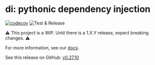 # di: pythonic dependency injection

[![codecov](https://codecov.io/gh/adriangb/di/branch/main/graph/badge.svg?token=A0FXC8B93Y)](https://codecov.io/gh/adriangb/di)
![Test & Release](https://github.com/adriangb/di/actions/workflows/release.yaml/badge.svg)

⚠️ This project is a WIP. Until there is a 1.X.Y release, expect breaking changes. ⚠️

For more information, see our [docs].

[docs]: https://www.adriangb.com/di/

See this release on GitHub: [v0.27.10](https://github.com/adriangb/di/releases/tag/0.27.10)
